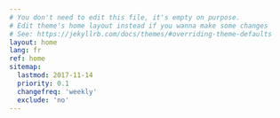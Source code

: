 ```yaml
---
# You don't need to edit this file, it's empty on purpose.
# Edit theme's home layout instead if you wanna make some changes
# See: https://jekyllrb.com/docs/themes/#overriding-theme-defaults
layout: home
lang: fr
ref: home
sitemap:
  lastmod: 2017-11-14
  priority: 0.1
  changefreq: 'weekly'
  exclude: 'no'
---
```

